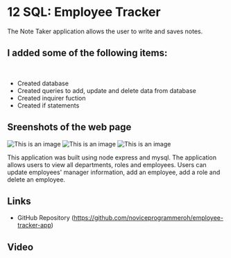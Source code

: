 # 12 SQL: Employee Tracker
The Note Taker application allows the user to write and saves notes.

## I added some of the following items: <br />
<br />

- Created database
- Created queries to add, update and delete data from database
- Created inquirer fuction
- Created if statements



## Sreenshots of the web page ##

![This is an image](./Assets/firstpic.JPG)
![This is an image](/Assets/insidecontent.JPG)
![This is an image](./Assets/after.JPG)

This application was built using node express and mysql. The application allows users to view all departments, roles and employees. Users can update employees' manager information, add an employee, add a role and delete an employee. 



## Links ##

- GitHub Repository
(https://github.com/noviceprogrammeroh/employee-tracker-app)



## Video ##


